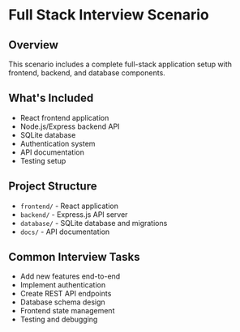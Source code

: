 # Full Stack Interview Scenario

## Overview
This scenario includes a complete full-stack application setup with frontend, backend, and database components.

## What's Included
- React frontend application
- Node.js/Express backend API
- SQLite database
- Authentication system
- API documentation
- Testing setup

## Project Structure
- `frontend/` - React application
- `backend/` - Express.js API server
- `database/` - SQLite database and migrations
- `docs/` - API documentation

## Common Interview Tasks
- Add new features end-to-end
- Implement authentication
- Create REST API endpoints
- Database schema design
- Frontend state management
- Testing and debugging